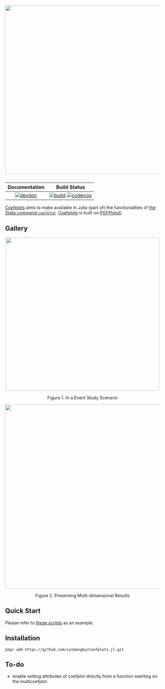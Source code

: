 <h1>
  <p align="center">
    <img width="550" src="https://raw.githubusercontent.com/caibengbu/Coefplots.jl/main/assets/logo.svg">
  </p>
</h1>

| **Documentation**                                                               | **Build Status**                                                                                |
|:-------------------------------------------------------------------------------:|:-----------------------------------------------------------------------------------------------:|
|[![devdoc](https://img.shields.io/badge/docs-dev-blue.svg)](https://caibengbu.github.io/Coefplots.jl/dev/)| [![build](https://github.com/caibengbu/Coefplots.jl/actions/workflows/ci.yml/badge.svg)](https://github.com/caibengbu/Coefplots.jl/actions/workflows/ci.yml) [![codecov](https://codecov.io/gh/caibengbu/Coefplots.jl/branch/main/graph/badge.svg)](https://codecov.io/gh/caibengbu/Coefplots.jl)|



[Coefplots](https://github.com/caibengbu/Coefplots.jl) aims to make available in Julia (part of) the functionalities of [the Stata command `coefplot`](http://repec.sowi.unibe.ch/stata/coefplot/getting-started.html). [Coefplots](https://github.com/caibengbu/Coefplots.jl) is built on [PGFPlotsX](https://github.com/KristofferC/PGFPlotsX.jl/tree/ada03510396af592e05b2e382a0c12ce37ee3cc8).

## Gallery
<p align="center">
  <img width="500" src="https://raw.githubusercontent.com/caibengbu/Coefplots.jl/main/assets/esplot.png">
</p>

<p align="center">
  Figure 1. In a Event Study Scenario
</p>

<p align="center">
  <img width="600" src="https://raw.githubusercontent.com/caibengbu/Coefplots.jl/main/assets/elasticity.png">
</p>

<p align="center">
  Figure 2. Presenting Multi-dimensional Results
</p>

## Quick Start

Please refer to [these scripts](test/) as an example.

## Installation
```
pkg> add https://github.com/caibengbu/Coefplots.jl.git
```

## To-do
- enable setting attributes of coefplot directly from a function exerting on the multicoefplot.
